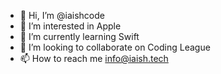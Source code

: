 - 👋 Hi, I’m @iaishcode
- 👀 I’m interested in Apple
- 🌱 I’m currently learning Swift 
- 💞️ I’m looking to collaborate on Coding League  
- 📫 How to reach me info@iaish.tech

<!---
iaishcode/iaishcode is a ✨ special ✨ repository because its `README.md` (this file) appears on your GitHub profile.
You can click the Preview link to take a look at your changes.
--->
